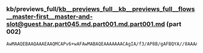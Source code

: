 ### kb/previews_full/kb__previews_full__kb__previews_full__flows__master-first__master-and-slot@guest.har.part045.md.part001.md.part001.md (part 002)

```md
AwMAAQEBAAQAAAEAAQMCAPv6+wAFAwMABAQEAAAAAAACAgIA/f3/AP8B/gAFBQYA//8AAAADBAADDg0AAwQFAPv9/AADBwkACAsJAAEDAgD7+f0A+Pf4AAsMCwAAAgI
```

```

